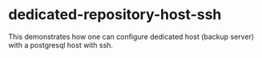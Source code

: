 # dedicated-repository-host-ssh
This demonstrates how one can configure dedicated host (backup server) with a postgresql host with ssh.  

